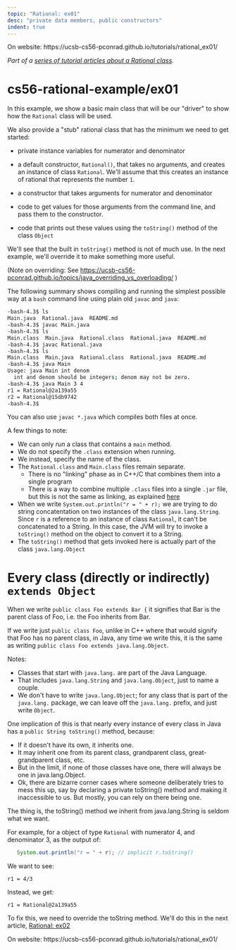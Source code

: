 ```yaml
---
topic: "Rational: ex01"
desc: "private data members, public constructors"
indent: true
---
```


<div class="github-preview-only">On website: https://ucsb-cs56-pconrad.github.io/tutorials/rational_ex01/</div>


<em>Part of a [series of tutorial articles about a Rational class](/tutorials/rational/).</em>

# cs56-rational-example/ex01

In this example, we show a basic main class that
will be our "driver" to show how the `Rational` class
will be used.

We also provide a "stub" rational class that has
the minimum we need to get started:

* private instance variables for numerator and denominator

* a default constructor, `Rational()`, that takes no arguments, and
  creates an instance of class `Rational`.  We'll assume that this
  creates an instance of rational that represents the number `1`.

* a constructor that takes arguments for numerator and denominator

* code to get values for those arguments from the command line, and pass them to the constructor. 

* code that prints out these values using the `toString()` method of the class `Object`

We'll see that the built in `toString()` method is not of much use.  In the next
example, we'll override it to make something more useful.

(Note on overriding: See https://ucsb-cs56-pconrad.github.io/topics/java_overriding_vs_overloading/ )

The following summary shows compiling and running the simplest possible way
at a `bash` command line using plain old `javac` and `java`:

```bash
-bash-4.3$ ls
Main.java  Rational.java  README.md
-bash-4.3$ javac Main.java
-bash-4.3$ ls
Main.class  Main.java  Rational.class  Rational.java  README.md
-bash-4.3$ javac Rational.java
-bash-4.3$ ls
Main.class  Main.java  Rational.class  Rational.java  README.md
-bash-4.3$ java Main
Usage: java Main int denom
  int and denom should be integers; denom may not be zero.
-bash-4.3$ java Main 3 4
r1 = Rational@2a139a55
r2 = Rational@15db9742
-bash-4.3$
```

You can also use `javac *.java` which compiles both files at once.

A few things to note:
* We can only *run* a class that contains a `main` method.
* We do not specify the `.class` extension when running.
* We instead, specify the name of the class.
* The `Rational.class` and `Main.class` files remain separate.
    * There is no "linking" phase as in C++/C that combines them into a single program
    * There is a way to combine multiple `.class` files into a single `.jar` file, but this is
      not the same as linking, as explained [here](https://ucsb-cs56-pconrad.github.io/topics/java_jars/)
* When we write `System.out.println("r = " + r);` we are trying to do string concatentation on two instances
  of the class `java.lang.String`.   Since `r` is a reference to an instance of class `Rational`, it can't
  be concatenated to a String.  In this case, the JVM will try to invoke a `toString()` method on the
  object to convert it to a String.
* The `toString()` method that gets invoked here is actually part of the class `java.lang.Object`

# Every class (directly or indirectly) `extends Object`

When we write `public class Foo extends Bar {` it signifies that Bar
is the parent class of Foo, i.e. the Foo inherits from Bar.

If we write just `public class Foo`, unlike in C++ where that would
signify that Foo has no parent class, in Java, any time we write this,
it is the same as writing `public class Foo extends java.lang.Object`.

Notes:
* Classes that start with `java.lang.` are part of the Java Language.
* That includes `java.lang.String` and `java.lang.Object`, just to name a couple.
* We don't have to write `java.lang.Object`; for any class that is part of the `java.lang.` package, we can leave off the `java.lang.` prefix, and just write `Object`.


One implication of this is that nearly every instance of every class in Java
has a `public String toString()` method, because:

* If it doesn't have its own, it inherits one.
* It may inherit one from its parent class, grandparent class, great-grandparent class, etc.
* But in the limit, if none of those classes have one, there will always be one in java.lang.Object.
* Ok, there are bizarre corner cases where someone deliberately tries to mess this up, say by declaring a private toString() method and making it inaccessible to us.  But mostly, you can rely on there being one.

The thing is, the toString() method we inherit from java.lang.String is seldom what we want.

For example, for a object of type `Rational` with numerator 4, and denominator 3, as the output of:

```Java
   System.out.println("r = " + r); // implicit r.toString()
```

We want to see:

```
r1 = 4/3
```

Instead, we get:

```
r1 = Rational@2a139a55
```

To fix this, we need to override the toString method.  We'll do this
in the next article, [Rational: ex02](rational_ex02/)

<div class="github-preview-only">On website: https://ucsb-cs56-pconrad.github.io/tutorials/rational_ex01/</div>
